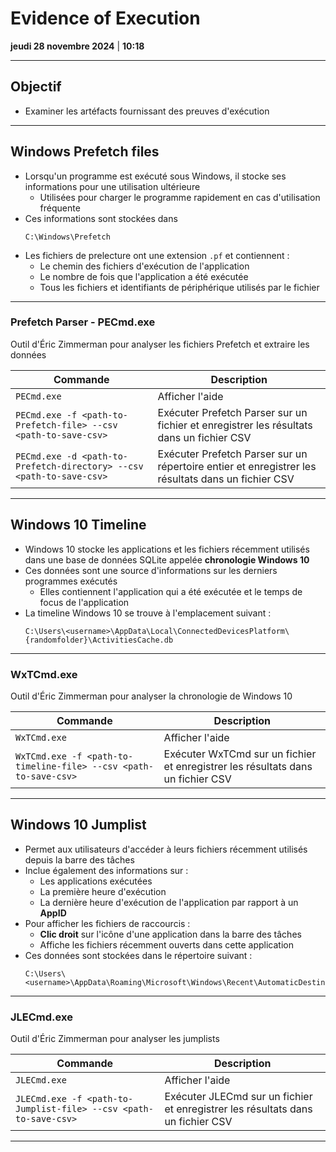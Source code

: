 # Evidence of Execution  
**jeudi 28 novembre 2024** | **10:18**

---

## Objectif  
- Examiner les artéfacts fournissant des preuves d'exécution  

---

## Windows Prefetch files  
- Lorsqu'un programme est exécuté sous Windows, il stocke ses informations pour une utilisation ultérieure  
    - Utilisées pour charger le programme rapidement en cas d'utilisation fréquente  
- Ces informations sont stockées dans  
    ```plaintext
    C:\Windows\Prefetch
    ```
- Les fichiers de prelecture ont une extension `.pf` et contiennent :  
    - Le chemin des fichiers d'exécution de l'application  
    - Le nombre de fois que l'application a été exécutée  
    - Tous les fichiers et identifiants de périphérique utilisés par le fichier  

---

### Prefetch Parser - PECmd.exe  
Outil d'Éric Zimmerman pour analyser les fichiers Prefetch et extraire les données  

| Commande                                | Description                                                       |
|-----------------------------------------|-------------------------------------------------------------------|
| `PECmd.exe`                             | Afficher l'aide                                                  |
| `PECmd.exe -f <path-to-Prefetch-file> --csv <path-to-save-csv>` | Exécuter Prefetch Parser sur un fichier et enregistrer les résultats dans un fichier CSV |
| `PECmd.exe -d <path-to-Prefetch-directory> --csv <path-to-save-csv>` | Exécuter Prefetch Parser sur un répertoire entier et enregistrer les résultats dans un fichier CSV |

---

## Windows 10 Timeline  
- Windows 10 stocke les applications et les fichiers récemment utilisés dans une base de données SQLite appelée **chronologie Windows 10**  
- Ces données sont une source d'informations sur les derniers programmes exécutés  
    - Elles contiennent l'application qui a été exécutée et le temps de focus de l'application  
- La timeline Windows 10 se trouve à l'emplacement suivant :  
    ```plaintext
    C:\Users\<username>\AppData\Local\ConnectedDevicesPlatform\{randomfolder}\ActivitiesCache.db
    ```

---

### WxTCmd.exe  
Outil d'Éric Zimmerman pour analyser la chronologie de Windows 10  

| Commande                                  | Description                                                       |
|-------------------------------------------|-------------------------------------------------------------------|
| `WxTCmd.exe`                              | Afficher l'aide                                                  |
| `WxTCmd.exe -f <path-to-timeline-file> --csv <path-to-save-csv>` | Exécuter WxTCmd sur un fichier et enregistrer les résultats dans un fichier CSV |

---

## Windows 10 Jumplist  
- Permet aux utilisateurs d'accéder à leurs fichiers récemment utilisés depuis la barre des tâches  
- Inclue également des informations sur :  
    - Les applications exécutées  
    - La première heure d'exécution  
    - La dernière heure d'exécution de l'application par rapport à un **AppID**  
- Pour afficher les fichiers de raccourcis :  
    - **Clic droit** sur l'icône d'une application dans la barre des tâches  
    - Affiche les fichiers récemment ouverts dans cette application  
- Ces données sont stockées dans le répertoire suivant :  
    ```plaintext
    C:\Users\<username>\AppData\Roaming\Microsoft\Windows\Recent\AutomaticDestinations
    ```

---

### JLECmd.exe  
Outil d'Éric Zimmerman pour analyser les jumplists  

| Commande                                  | Description                                                       |
|-------------------------------------------|-------------------------------------------------------------------|
| `JLECmd.exe`                              | Afficher l'aide                                                  |
| `JLECmd.exe -f <path-to-Jumplist-file> --csv <path-to-save-csv>` | Exécuter JLECmd sur un fichier et enregistrer les résultats dans un fichier CSV |

---
